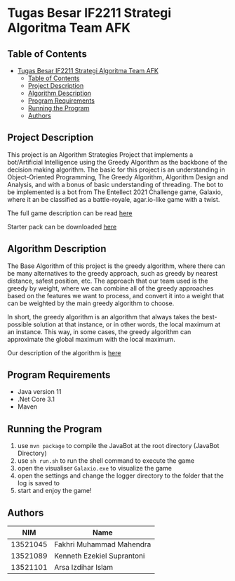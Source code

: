# Tugas Besar IF2211 Strategi Algoritma Team AFK

## Table of Contents

- [Tugas Besar IF2211 Strategi Algoritma Team AFK](#tugas-besar-if2211-strategi-algoritma-team-afk)
  - [Table of Contents](#table-of-contents)
  - [Project Description](#project-description)
  - [Algorithm Description](#algorithm-description)
  - [Program Requirements](#program-requirements)
  - [Running the Program](#running-the-program)
  - [Authors](#authors)

## Project Description

This project is an Algorithm Strategies Project that implements a bot/Artificial Intelligence using the Greedy Algorithm as the backbone of the decision making algorithm. The basic for this project is an understanding in Object-Oriented Programming, The Greedy Algorithm, Algorithm Design and Analysis, and with a bonus of basic understanding of threading. The bot to be implemented is a bot from The Entellect 2021 Challenge game, Galaxio, where it an be classified as a battle-royale, agar.io-like game with a twist.

The full game description can be read [here](github.com/EntelectChallenge/2021-Galaxio/blob/develop/game-engine/game-rules.md)

Starter pack can be downloaded [here](https://github.com/EntelectChallenge/2021-Galaxio/releases/tag/2021.3.2)

## Algorithm Description

The Base Algorithm of this project is the greedy algorithm, where there can be many alternatives to the greedy approach, such as greedy by nearest distance, safest position, etc. The approach that our team used is the greedy by weight, where we can combine all of the greedy approaches based on the features we want to process, and convert it into a weight that can be weighted by the main greedy algorithm to choose.

In short, the greedy algorithm is an algorithm that always takes the best-possible solution at that instance, or in other words, the local maximum at an instance. This way, in some cases, the greedy algorithm can approximate the global maximum with the local maximum.

Our description of the algorithm is [here](https://youtu.be/S6gkOi8NH_A)

## Program Requirements

* Java version 11
* .Net Core 3.1
* Maven 

## Running the Program

1. use `mvn package` to compile the JavaBot at the root directory (JavaBot Directory)
2. use `sh run.sh` to run the shell command to execute the game
3. open the visualiser `Galaxio.exe` to visualize the game
4. open the settings and change the logger directory to the folder that the log is saved to
5. start and enjoy the game!

## Authors

| NIM      | Name                       |
| -------- | -------------------------- |
| 13521045 | Fakhri Muhammad Mahendra   |
| 13521089 | Kenneth Ezekiel Suprantoni |
| 13521101 | Arsa Izdihar Islam         |
